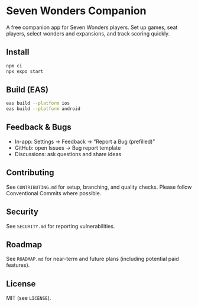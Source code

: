 # Seven Wonders Companion

A free companion app for Seven Wonders players. Set up games, seat players, select wonders and expansions, and track scoring quickly.

## Install

```bash
npm ci
npx expo start
```

## Build (EAS)

```bash
eas build --platform ios
eas build --platform android
```

## Feedback & Bugs

- In-app: Settings → Feedback → “Report a Bug (prefilled)”
- GitHub: open Issues → Bug report template
- Discussions: ask questions and share ideas

## Contributing

See `CONTRIBUTING.md` for setup, branching, and quality checks. Please follow Conventional Commits where possible.

## Security

See `SECURITY.md` for reporting vulnerabilities.

## Roadmap

See `ROADMAP.md` for near-term and future plans (including potential paid features).

## License

MIT (see `LICENSE`).

